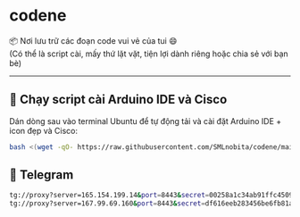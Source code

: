 # codene

📦 Nơi lưu trữ các đoạn code vui vẻ của tui 😄  
(Có thể là script cài, mấy thứ lặt vặt, tiện lợi dành riêng hoặc chia sẻ với bạn bè)

---

## 🚀 Chạy script cài Arduino IDE và Cisco

Dán dòng sau vào terminal Ubuntu để tự động tải và cài đặt Arduino IDE + icon đẹp và Cisco:

```bash
bash <(wget -qO- https://raw.githubusercontent.com/SMLnobita/codene/main/install_codene.sh)
```
## 🚀 Telegram
```bash
tg://proxy?server=165.154.199.14&port=8443&secret=00258a1c34ab91ffc4509a6b4cb8b5ad
tg://proxy?server=167.99.69.160&port=8443&secret=df616eeb283456be6fb81aa7c3d30c17
